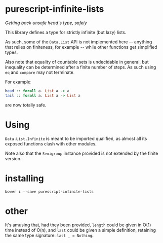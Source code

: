 # purescript-infinite-lists

*Getting back unsafe head's type, safely*

This library defines a type for strictly infinite (but lazy) lists.

As such, some of the `Data.List` API is not implemented here -- anything that
relies on finiteness, for example -- while other functions get simplified types.

Also note that equality of countable sets is undecidable in general, but inequality
can be determined after a finite number of steps. As such using `eq` and `compare`
may not terminate.

For example:
```purescript
head :: forall a. List a -> a
tail :: forall a. List a -> List a
```
are now totally safe.

# Using

`Data.List.Infinite` is meant to be imported qualified, as almost all its exposed
functions clash with other modules.

Note also that the `Semigroup` instance provided is not extended by the finite
version.

# installing

`bower i --save purescript-infinite-lists`

# other

It's amusing that, had they been provided, `length` could be given in O(1) time
instead of O(n), and `last` could be given a simple definition, retaining the
same type signature: `last _ = Nothing`.
